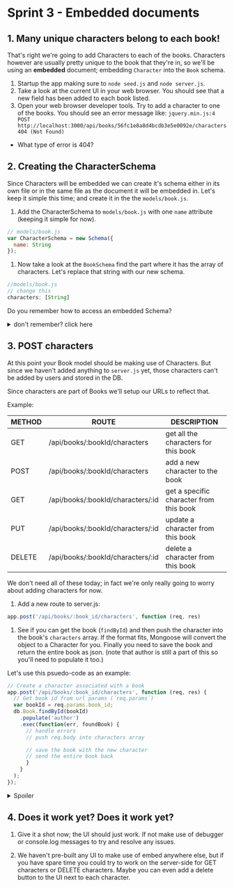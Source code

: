 # Sprint 3 - Embedded documents

## 1. Many unique characters belong to each book!

That's right we're going to add Characters to each of the books.
Characters however are usually pretty unique to the book that they're in, so we'll be using an **embedded** document; embedding `Character` into the `Book` schema.  

1. Startup the app making sure to `node seed.js` and `node server.js`.  
1. Take a look at the current UI in your web browser.  You should see that a new field has been added to each book listed.
1. Open your web browser developer tools.  Try to add a character to one of the books.  You should see an error message like: `jquery.min.js:4 POST http://localhost:3000/api/books/56fc1e8a8d4bcdb3e5e0092e/characters 404 (Not Found)`
  * What type of error is 404?


## 2. Creating the CharacterSchema

Since Characters will be embedded we can create it's schema either in its own file or in the same file as the document it will be embedded in.  Let's keep it simple this time; and create it in the the `models/book.js`.  

1. Add the CharacterSchema to `models/book.js` with one `name` attribute (keeping it simple for now).

  ```js
  // models/book.js
  var CharacterSchema = new Schema({
    name: String
  });
  ```

1. Now take a look at the `BookSchema` find the part where it has the array of characters.  Let's replace that string with our new schema.

  ```js
  //models/book.js
  // change this
  characters: [String]
  ```

  Do you remember how to access an embedded Schema?  

  <details><summary>don't remember?  click here</summary>
    ```js
    characters: [CharacterSchema]
    ```
  </details>




## 3. POST characters

At this point your Book model should be making use of Characters.  But since we haven't added anything to `server.js` yet, those characters can't be added by users and stored in the DB.

Since characters are part of Books we'll setup our URLs to reflect that.  

Example:

| METHOD  | ROUTE   | DESCRIPTION |
| ------- | --------------------------| ----------------|
| GET     | /api/books/:bookId/characters | get all the characters for this book |
| POST    | /api/books/:bookId/characters | add a new character to the book      |
| GET     | /api/books/:bookId/characters/:id | get a specific character from this book |
| PUT     | /api/books/:bookId/characters/:id | update a  character from this book |
| DELETE  | /api/books/:bookId/characters/:id | delete a character from this book |


We don't need all of these today; in fact we're only really going to worry about adding characters for now.


1. Add a new route to server.js:

  ```js
  app.post('/api/books/:book_id/characters', function (req, res)
  ```


1. See if you can get the book (`findById`) and then push the character into the book's `characters` array.  If the format fits, Mongoose will convert the object to a Character for you.  Finally you need to save the book and return the entire book as json.  (note that author is still a part of this so you'll need to populate it too.)

  Let's use this psuedo-code as an example:

  ```js
  // Create a character associated with a book
  app.post('/api/books/:book_id/characters', function (req, res) {
    // Get book id from url params (`req.params`)
    var bookId = req.params.book_id;
    db.Book.findById(bookId)
      .populate('author')
      .exec(function(err, foundBook) {
        // handle errors
        // push req.body into characters array

        // save the book with the new character
        // send the entire book back
        }
      }
    );
  });
  ```



  <details><summary>Spoiler</summary>

    ```js
    // Create a character associated with a book
    app.post('/api/books/:book_id/characters', function (req, res) {
      // Get book id from url params (`req.params`)
      var bookId = req.params.book_id;
      db.Book.findById(bookId)
        .populate('author') // Reference to author
        // now we can worry about saving that character
        .exec(function(err, foundBook) {
          console.log(foundBook);
          if (err) {
            res.status(500).json({error: err.message});
          } else if (foundBook === null) {
            // Is this the same as checking if the foundBook is undefined?
            res.status(404).json({error: "No Book found by this ID"});
          } else {
            // push character into characters array
            foundBook.characters.push(req.body);
            // save the book with the new character
            foundBook.save();
            res.status(201).json(foundBook);
          }
        }
      );
    });
    ```
  </details>


## 4. Does it work yet?  Does it work yet?

1. Give it a shot now; the UI should just work.  If not make use of debugger or console.log messages to try and resolve any issues.  

1. We haven't pre-built any UI to make use of embed anywhere else, but if you have spare time you could try to work on the server-side for GET characters or DELETE characters.  Maybe you can even add a delete button to the UI next to each character.  
